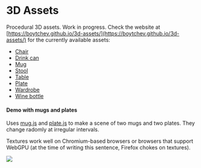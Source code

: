 # 3D Assets

Procedural 3D assets. Work in progress. Check the website at
[https://boytchev.github.io/3d-assets/](https://boytchev.github.io/3d-assets/)
for the currently available assets:

* [Chair](https://boytchev.github.io/3d-assets/online/chair.html)
* [Drink can](https://boytchev.github.io/3d-assets/online/drink-can.html)
* [Mug](https://boytchev.github.io/3d-assets/online/mug.html)
* [Stool](https://boytchev.github.io/3d-assets/online/stool.html)
* [Table](https://boytchev.github.io/3d-assets/online/table.html)
* [Plate](https://boytchev.github.io/3d-assets/online/plate.html)
* [Wardrobe](https://boytchev.github.io/3d-assets/online/wardrobe.html)
* [Wine bottle](https://boytchev.github.io/3d-assets/online/wine-bottle.html)

#### Demo with mugs and plates

Uses [mug.js](https://boytchev.github.io/3d-assets/docs/mug.html) and
[plate.js](https://boytchev.github.io/3d-assets/docs/plate.html) to make a scene
of two mugs and two plates. They change radomly at irregular intervals.

Textures work well on Chromium-based browsers or browsers that support WebGPU
(at the time of writing this sentence, Firefox chokes on textures).

[<img src="https://boytchev.github.io/3d-assets/demos/demo-mugs.jpg">](https://boytchev.github.io/3d-assets/demos/demo-mugs.html)


